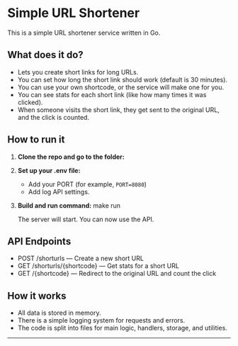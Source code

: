 # Simple URL Shortener

This is a simple URL shortener service written in Go.

## What does it do?
- Lets you create short links for long URLs.
- You can set how long the short link should work (default is 30 minutes).
- You can use your own shortcode, or the service will make one for you.
- You can see stats for each short link (like how many times it was clicked).
- When someone visits the short link, they get sent to the original URL, and the click is counted.

## How to run it

1. **Clone the repo and go to the folder:**

2. **Set up your .env file:**
   - Add your PORT (for example, `PORT=8080`)
   - Add log API settings.

3. **Build and run command:**
   make run
 
   The server will start. You can now use the API.

## API Endpoints

- POST /shorturls — Create a new short URL
- GET /shorturls/{shortcode} — Get stats for a short URL
- GET /{shortcode} — Redirect to the original URL and count the click

## How it works
- All data is stored in memory.
- There is a simple logging system for requests and errors.
- The code is split into files for main logic, handlers, storage, and utilities.

---
 